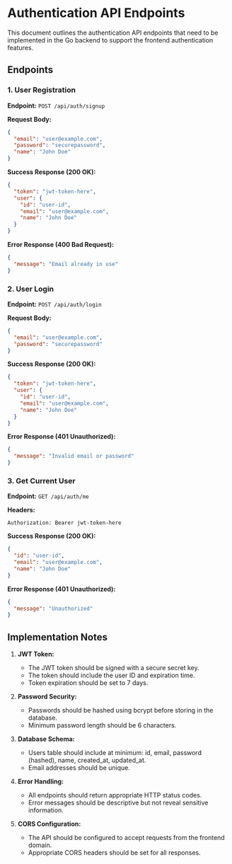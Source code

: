 # Authentication API Endpoints

This document outlines the authentication API endpoints that need to be implemented in the Go backend to support the frontend authentication features.

## Endpoints

### 1. User Registration

**Endpoint:** `POST /api/auth/signup`

**Request Body:**
```json
{
  "email": "user@example.com",
  "password": "securepassword",
  "name": "John Doe"
}
```

**Success Response (200 OK):**
```json
{
  "token": "jwt-token-here",
  "user": {
    "id": "user-id",
    "email": "user@example.com",
    "name": "John Doe"
  }
}
```

**Error Response (400 Bad Request):**
```json
{
  "message": "Email already in use"
}
```

### 2. User Login

**Endpoint:** `POST /api/auth/login`

**Request Body:**
```json
{
  "email": "user@example.com",
  "password": "securepassword"
}
```

**Success Response (200 OK):**
```json
{
  "token": "jwt-token-here",
  "user": {
    "id": "user-id",
    "email": "user@example.com",
    "name": "John Doe"
  }
}
```

**Error Response (401 Unauthorized):**
```json
{
  "message": "Invalid email or password"
}
```

### 3. Get Current User

**Endpoint:** `GET /api/auth/me`

**Headers:**
```
Authorization: Bearer jwt-token-here
```

**Success Response (200 OK):**
```json
{
  "id": "user-id",
  "email": "user@example.com",
  "name": "John Doe"
}
```

**Error Response (401 Unauthorized):**
```json
{
  "message": "Unauthorized"
}
```

## Implementation Notes

1. **JWT Token:**
   - The JWT token should be signed with a secure secret key.
   - The token should include the user ID and expiration time.
   - Token expiration should be set to 7 days.

2. **Password Security:**
   - Passwords should be hashed using bcrypt before storing in the database.
   - Minimum password length should be 6 characters.

3. **Database Schema:**
   - Users table should include at minimum: id, email, password (hashed), name, created_at, updated_at.
   - Email addresses should be unique.

4. **Error Handling:**
   - All endpoints should return appropriate HTTP status codes.
   - Error messages should be descriptive but not reveal sensitive information.

5. **CORS Configuration:**
   - The API should be configured to accept requests from the frontend domain.
   - Appropriate CORS headers should be set for all responses.